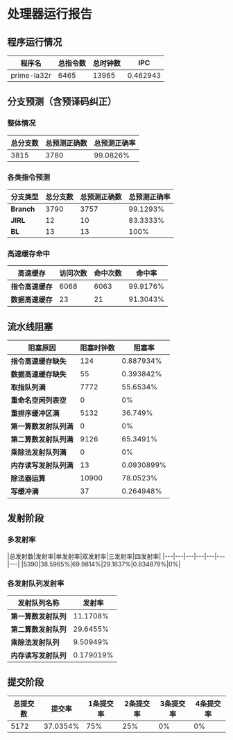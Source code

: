# 处理器运行报告
## 程序运行情况
|程序名|总指令数|总时钟数|IPC|
|---|---|---|---|
|prime-la32r|6465|13965|0.462943|

## 分支预测（含预译码纠正）
### 整体情况
|总分支数|总预测正确数|总预测正确率|
|---|---|---|
|3815|3780|99.0826%|

### 各类指令预测
|分支类型|总分支数|总预测正确数|总预测正确率|
|---|---|---|---|
|**Branch**| 3790 | 3757 | 99.1293%|
|**JIRL**| 12 | 10 | 83.3333%|
|**BL**| 13 | 13 | 100%|

### 高速缓存命中
|高速缓存|访问次数|命中次数|命中率|
|---|---|---|---|
|**指令高速缓存**| 6068 | 6063 | 99.9176%|
|**数据高速缓存**| 23 | 21 | 91.3043%|
## 流水线阻塞
|阻塞原因|阻塞时钟数|阻塞率|
|---|---|---|
|**指令高速缓存缺失**| 124 | 0.887934%|
|**数据高速缓存缺失**| 55 | 0.393842%|
|**取指队列满**| 7772 | 55.6534%|
|**重命名空闲列表空**|0 | 0%|
|**重排序缓冲区满**|5132 | 36.749%|
|**第一算数发射队列满**|0 | 0%|
|**第二算数发射队列满**|9126 | 65.3491%|
|**乘除法发射队列满**|0 | 0%|
|**内存读写发射队列满**|13 | 0.0930899%|
|**除法器运算**|10900 | 78.0523%|
|**写缓冲满**|37 | 0.264948%|

## 发射阶段
### 多发射率
|总发射数|发射率|单发射率|双发射率|三发射率|四发射率|
|---|---|---|---|---|---|---|
|5390|38.5965%|69.9814%|29.1837%|0.834879%|0%|

### 各发射队列发射率
|发射队列名称|发射率|
|---|---|
|**第一算数发射队列**|11.1708%|
|**第二算数发射队列**|29.6455%|
|**乘除法发射队列**|9.50949%|
|**内存读写发射队列**|0.179019%|

## 提交阶段
|总提交数|提交率|1条提交率|2条提交率|3条提交率|4条提交率|
|---|---|---|---|---|---|
|5172|37.0354%|75%|25%|0%|0%|
